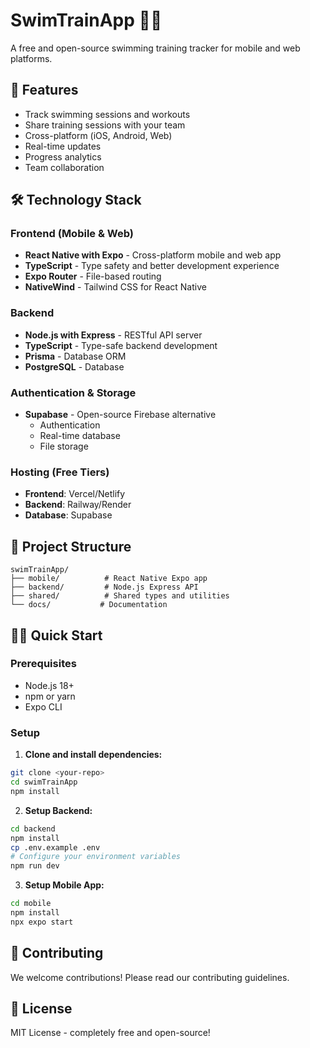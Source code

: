 # SwimTrainApp 🏊‍♀️

A free and open-source swimming training tracker for mobile and web platforms.

## 🚀 Features

- Track swimming sessions and workouts
- Share training sessions with your team
- Cross-platform (iOS, Android, Web)
- Real-time updates
- Progress analytics
- Team collaboration

## 🛠️ Technology Stack

### Frontend (Mobile & Web)
- **React Native with Expo** - Cross-platform mobile and web app
- **TypeScript** - Type safety and better development experience
- **Expo Router** - File-based routing
- **NativeWind** - Tailwind CSS for React Native

### Backend
- **Node.js with Express** - RESTful API server
- **TypeScript** - Type-safe backend development
- **Prisma** - Database ORM
- **PostgreSQL** - Database

### Authentication & Storage
- **Supabase** - Open-source Firebase alternative
  - Authentication
  - Real-time database
  - File storage

### Hosting (Free Tiers)
- **Frontend**: Vercel/Netlify
- **Backend**: Railway/Render
- **Database**: Supabase

## 📁 Project Structure

```
swimTrainApp/
├── mobile/          # React Native Expo app
├── backend/         # Node.js Express API
├── shared/          # Shared types and utilities
└── docs/           # Documentation
```

## 🏃‍♂️ Quick Start

### Prerequisites
- Node.js 18+
- npm or yarn
- Expo CLI

### Setup

1. **Clone and install dependencies:**
```bash
git clone <your-repo>
cd swimTrainApp
npm install
```

2. **Setup Backend:**
```bash
cd backend
npm install
cp .env.example .env
# Configure your environment variables
npm run dev
```

3. **Setup Mobile App:**
```bash
cd mobile
npm install
npx expo start
```

## 🤝 Contributing

We welcome contributions! Please read our contributing guidelines.

## 📄 License

MIT License - completely free and open-source!
